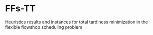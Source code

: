 # FFs-TT
Heuristics results and instances for total tardiness minimization in the flexible flowshop scheduling problem
